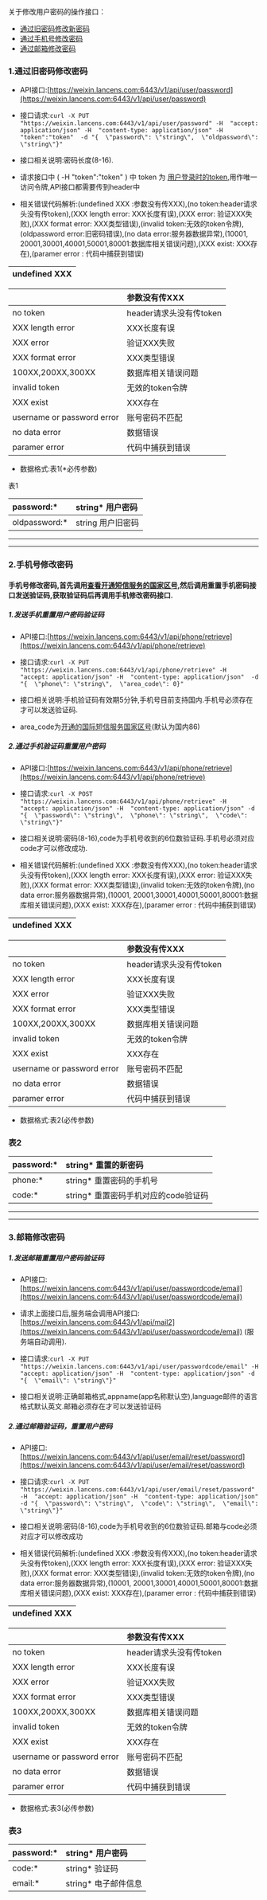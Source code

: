 关于修改用户密码的操作接口：

* [通过旧密码修改新密码](#1通过旧密码修改密码)
* [通过手机号修改密码](#2手机号修改密码)
* [通过邮箱修改密码](#3邮箱修改密码)

### 1.通过旧密码修改密码

* API接口:[https://weixin.lancens.com:6443/v1/api/user/password](https://weixin.lancens.com:6443/v1/api/user/password)

* 接口请求:`curl -X PUT "https://weixin.lancens.com:6443/v1/api/user/password" -H  "accept: application/json" -H  "content-type: application/json" -H "token":"token"  -d "{  \"password\": \"string\",  \"oldpassword\": \"string\"}"`

* 接口相关说明:密码长度\(8-16\).

* 请求接口中  \(  -H "token":"token" \) 中 token 为 [用户登录时的token](/../deng-lu-yu-tui-chu.html),用作唯一访问令牌,API接口都需要传到header中

* 相关错误代码解析:\(undefined XXX :参数没有传XXX\),\(no token:header请求头没有传token\),\(XXX length error: XXX长度有误\),\(XXX error: 验证XXX失败\),\(XXX format error: XXX类型错误\),\(invalid token:无效的token令牌\),\(oldpassword error:旧密码错误\),\(no data error:服务器数据异常\),\(10001, 20001,30001,40001,50001,80001:数据库相关错误问题\),\(XXX exist: XXX存在\),\(paramer error : 代码中捕获到错误\)

| undefined XXX |
| :--- |


|  | 参数没有传XXX |
| :--- | :--- |
| no token | header请求头没有传token |
| XXX length error | XXX长度有误 |
| XXX error | 验证XXX失败 |
| XXX format error | XXX类型错误 |
| 100XX,200XX,300XX | 数据库相关错误问题 |
| invalid token | 无效的token令牌 |
| XXX exist | XXX存在 |
| username or password error | 账号密码不匹配 |
| no data error | 数据错误 |
| paramer error | 代码中捕获到错误 |

* 数据格式:表1\(\*必传参数\)

表1

| password:\* | string\* 用户密码 |
| :--- | :--- |
| oldpassword:\* | string 用户旧密码 |

---

---

### 2.手机号修改密码

#### 手机号修改密码,首先调用[查看开通短信服务的国家区号](/../zhang-hao-zhu-ce/shou-ji-hao-zhu-ce.html),然后调用重置手机密码接口发送验证码,获取验证码后再调用手机修改密码接口.

##### 1.发送手机重置用户密码验证码

* API接口:[https://weixin.lancens.com:6443/v1/api/phone/retrieve](https://weixin.lancens.com:6443/v1/api/phone/retrieve)

* 接口请求:`curl -X PUT "https://weixin.lancens.com:6443/v1/api/phone/retrieve" -H  "accept: application/json" -H  "content-type: application/json"  -d "{  \"phone\": \"string\",  \"area_code\": 0}"`

* 接口相关说明:手机验证码有效期5分钟,手机号目前支持国内.手机号必须存在才可以发送验证码.

* area\_code为[开通的国际短信服务国家区号](/../zhang-hao-zhu-ce/shou-ji-hao-zhu-ce.html)\(默认为国内86\)

##### 2.通过手机验证码重置用户密码

* API接口:[https://weixin.lancens.com:6443/v1/api/phone/retrieve](https://weixin.lancens.com:6443/v1/api/phone/retrieve)

* 接口请求:`curl -X POST "https://weixin.lancens.com:6443/v1/api/phone/retrieve" -H  "accept: application/json" -H  "content-type: application/json" -d "{  \"password\": \"string\",  \"phone\": \"string\",  \"code\": \"string\"}"`

* 接口相关说明:密码\(8-16\),code为手机号收到的6位数验证码.手机号必须对应code才可以修改成功.

* 相关错误代码解析:\(undefined XXX :参数没有传XXX\),\(no token:header请求头没有传token\),\(XXX length error: XXX长度有误\),\(XXX error: 验证XXX失败\),\(XXX format error: XXX类型错误\),\(invalid token:无效的token令牌\),\(no data error:服务器数据异常\),\(10001, 20001,30001,40001,50001,80001:数据库相关错误问题\),\(XXX exist: XXX存在\),\(paramer error : 代码中捕获到错误\)

| undefined XXX |
| :--- |


|  | 参数没有传XXX |
| :--- | :--- |
| no token | header请求头没有传token |
| XXX length error | XXX长度有误 |
| XXX error | 验证XXX失败 |
| XXX format error | XXX类型错误 |
| 100XX,200XX,300XX | 数据库相关错误问题 |
| invalid token | 无效的token令牌 |
| XXX exist | XXX存在 |
| username or password error | 账号密码不匹配 |
| no data error | 数据错误 |
| paramer error | 代码中捕获到错误 |

* 数据格式:表2\(必传参数\)

### 表2

| password:\* | string\* 重置的新密码 |
| :--- | :--- |
| phone:\* | string\* 重置密码的手机号 |
| code:\* | string\* 重置密码手机对应的code验证码 |

---

---

### 3.邮箱修改密码

##### 1.发送邮箱重置用户密码验证码

* API接口:[https://weixin.lancens.com:6443/v1/api/user/passwordcode/email](https://weixin.lancens.com:6443/v1/api/user/passwordcode/email)

* 请求上面接口后,服务端会调用API接口:[https://weixin.lancens.com:6443/v1/api/mail2](https://weixin.lancens.com:6443/v1/api/user/passwordcode/email) \(服务端自动调用\).

* 接口请求:`curl -X PUT "https://weixin.lancens.com:6443/v1/api/user/passwordcode/email" -H  "accept: application/json" -H  "content-type: application/json" -d "{  \"email\": \"string\"}"`

* 接口相关说明:正确邮箱格式,appname\(app名称默认空\),language邮件的语言格式默认英文.邮箱必须存在才可以发送验证码

##### 2.通过邮箱验证码，重置用户密码

* API接口:[https://weixin.lancens.com:6443/v1/api/user/email/reset/password](https://weixin.lancens.com:6443/v1/api/user/email/reset/password)

* 接口请求:`curl -X PUT "https://weixin.lancens.com:6443/v1/api/user/email/reset/password" -H  "accept: application/json" -H  "content-type: application/json"  -d "{  \"password\": \"string\",  \"code\": \"string\",  \"email\": \"string\"}"`

* 接口相关说明:密码\(8-16\),code为手机号收到的6位数验证码.邮箱与code必须对应才可以修改成功

* 相关错误代码解析:\(undefined XXX :参数没有传XXX\),\(no token:header请求头没有传token\),\(XXX length error: XXX长度有误\),\(XXX error: 验证XXX失败\),\(XXX format error: XXX类型错误\),\(invalid token:无效的token令牌\),\(no data error:服务器数据异常\),\(10001, 20001,30001,40001,50001,80001:数据库相关错误问题\),\(XXX exist: XXX存在\),\(paramer error : 代码中捕获到错误\)

| undefined XXX |
| :--- |


|  | 参数没有传XXX |
| :--- | :--- |
| no token | header请求头没有传token |
| XXX length error | XXX长度有误 |
| XXX error | 验证XXX失败 |
| XXX format error | XXX类型错误 |
| 100XX,200XX,300XX | 数据库相关错误问题 |
| invalid token | 无效的token令牌 |
| XXX exist | XXX存在 |
| username or password error | 账号密码不匹配 |
| no data error | 数据错误 |
| paramer error | 代码中捕获到错误 |

* 数据格式:表3\(必传参数\)

### 表3

| password:\* | string\* 用户密码 |
| :--- | :--- |
| code:\* | string\* 验证码 |
| email:\* | string\* 电子邮件信息 |



